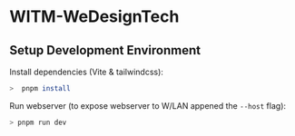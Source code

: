 # WITM-WeDesignTech

## Setup Development Environment

Install dependencies (Vite & tailwindcss):

```sh
>  pnpm install
```

Run webserver (to expose webserver to W/LAN appened the `--host` flag):

```sh
> pnpm run dev
```
